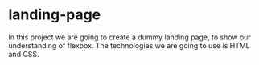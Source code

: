 # landing-page

In this project we are going to create a dummy landing page, to show our understanding of flexbox. The technologies we are going to use is HTML and CSS.

